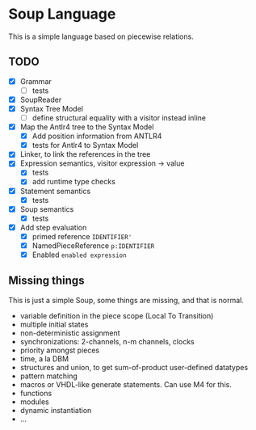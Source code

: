 # Soup Language

This is a simple language based on piecewise relations.

## TODO

- [x] Grammar
  - [ ] tests
- [x] SoupReader
- [x] Syntax Tree Model
  - [ ] define structural equality with a visitor instead inline
- [x] Map the Antlr4 tree to the Syntax Model
  - [x] Add position information from ANTLR4
  - [x] tests for Antlr4 to Syntax Model
- [x] Linker, to link the references in the tree
- [x] Expression semantics, visitor expression -> value
  - [x] tests
  - [x] add runtime type checks
- [x] Statement semantics
  - [x] tests
- [x] Soup semantics
  - [x] tests
- [x] Add step evaluation
  - [x] primed reference `IDENTIFIER'`
  - [x] NamedPieceReference `p:IDENTIFIER`
  - [x] Enabled `enabled expression`

## Missing things

This is just a simple Soup, some things are missing, and that is normal.

- variable definition in the piece scope (Local To Transition)
- multiple initial states
- non-deterministic assignment
- synchronizations: 2-channels, n-m channels, clocks
- priority amongst pieces
- time, a la DBM
- structures and union, to get sum-of-product user-defined datatypes
- pattern matching
- macros or VHDL-like generate statements. Can use M4 for this.
- functions
- modules
- dynamic instantiation
- ...

